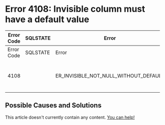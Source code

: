 
# Error 4108: Invisible column must have a default value


| Error Code | SQLSTATE | Error | Description |
| --- | --- | --- | --- |
| Error Code | SQLSTATE | Error | Description |
| 4108 |  | ER_INVISIBLE_NOT_NULL_WITHOUT_DEFAULT | Invisible column %`s must have a default value |




## Possible Causes and Solutions


This article doesn't currently contain any content. [You can help!](/kb/en/writing-and-editing-knowledge-base-articles/)

